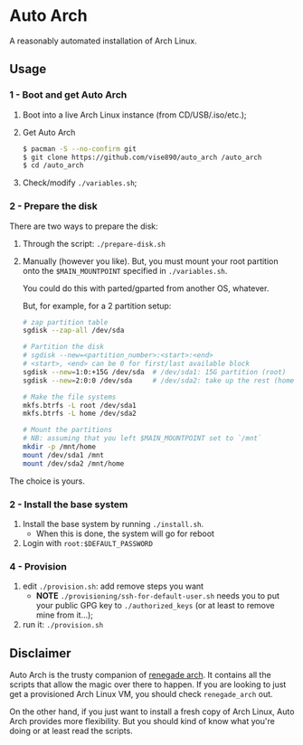 # Auto Arch

A reasonably automated installation of Arch Linux.

## Usage

### 1 - Boot and get Auto Arch

1. Boot into a live Arch Linux instance (from CD/USB/.iso/etc.);

2. Get Auto Arch

   ```bash
   $ pacman -S --no-confirm git
   $ git clone https://github.com/vise890/auto_arch /auto_arch
   $ cd /auto_arch
   ```
3. Check/modify `./variables.sh`;


### 2 - Prepare the disk

There are two ways to prepare the disk:

1. Through the script: `./prepare-disk.sh`
2. Manually (however you like). But, you must mount your root partition onto
   the `$MAIN_MOUNTPOINT` specified in `./variables.sh`.

   You could do this with parted/gparted from another OS, whatever.

   But, for example, for a 2 partition setup:
   ```bash
   # zap partition table
   sgdisk --zap-all /dev/sda

   # Partition the disk
   # sgdisk --new=<partition_number>:<start>:<end>
   # <start>, <end> can be 0 for first/last available block
   sgdisk --new=1:0:+15G /dev/sda  # /dev/sda1: 15G partition (root)
   sgdisk --new=2:0:0 /dev/sda     # /dev/sda2: take up the rest (home)

   # Make the file systems
   mkfs.btrfs -L root /dev/sda1
   mkfs.btrfs -L home /dev/sda2

   # Mount the partitions
   # NB: assuming that you left $MAIN_MOUNTPOINT set to `/mnt`
   mkdir -p /mnt/home
   mount /dev/sda1 /mnt
   mount /dev/sda2 /mnt/home
   ```

The choice is yours.


### 2 - Install the base system

1. Install the base system by running `./install.sh`.
   - When this is done, the system will go for reboot
2. Login with `root:$DEFAULT_PASSWORD`


### 4 - Provision

1. edit `./provision.sh`: add remove steps you want
   - **NOTE** `./provisioning/ssh-for-default-user.sh` needs you to put your
     public GPG key to `./authorized_keys` (or at least to remove mine from
     it...);
2. run it: `./provision.sh`

## Disclaimer

Auto Arch is the trusty companion of [renegade
arch](https://github.com/vise890/renegade_arch). It contains all the scripts
that allow the magic over there to happen. If you are looking to just get a
provisioned Arch Linux VM, you should check `renegade_arch` out.

On the other hand, if you just want to install a fresh copy of Arch Linux, Auto
Arch provides more flexibility. But you should kind of know what you're doing
or at least read the scripts.
